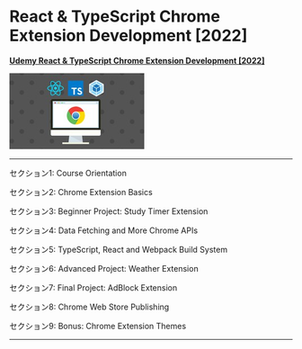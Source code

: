 # React & TypeScript Chrome Extension Development [2022]
[**Udemy React & TypeScript Chrome Extension Development [2022]**](https://www.udemy.com/course/chrome-extension/)

![course](.README.assets/course.jpeg)

---

セクション1: Course Orientation

セクション2: Chrome Extension Basics

セクション3: Beginner Project: Study Timer Extension

セクション4: Data Fetching and More Chrome APIs

セクション5: TypeScript, React and Webpack Build System

セクション6: Advanced Project: Weather Extension

セクション7: Final Project: AdBlock Extension

セクション8: Chrome Web Store Publishing

セクション9: Bonus: Chrome Extension Themes

---

